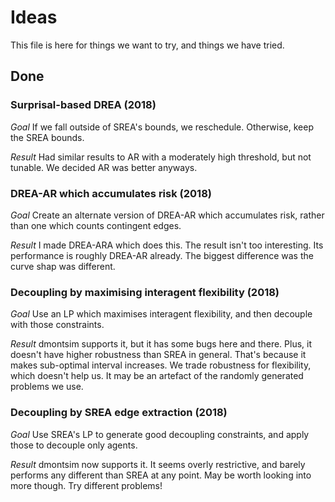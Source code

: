# Ideas

This file is here for things we want to try, and things we have tried.

## Done

### Surprisal-based DREA (2018)

*Goal*
If we fall outside of SREA's bounds, we reschedule. Otherwise, keep the SREA
bounds.

*Result*
Had similar results to AR with a moderately high threshold, but not tunable. We
decided AR was better anyways.

### DREA-AR which accumulates risk (2018)

*Goal*
Create an alternate version of DREA-AR which accumulates risk, rather than one
which counts contingent edges.

*Result*
I made DREA-ARA which does this. The result isn't too interesting. Its
performance is roughly DREA-AR already. The biggest difference was the curve
shap was different.

### Decoupling by maximising interagent flexibility (2018)

*Goal*
Use an LP which maximises interagent flexibility, and then decouple with those
constraints.

*Result*
dmontsim supports it, but it has some bugs here and there. Plus, it doesn't
have higher robustness than SREA in general. That's because it makes
sub-optimal interval increases. We trade robustness for flexibility, which
doesn't help us. It may be an artefact of the randomly generated problems we
use.

### Decoupling by SREA edge extraction (2018)

*Goal*
Use SREA's LP to generate good decoupling constraints, and apply those to
decouple only agents.

*Result*
dmontsim now supports it. It seems overly restrictive, and barely performs any
different than SREA at any point. May be worth looking into more though. Try
different problems!

